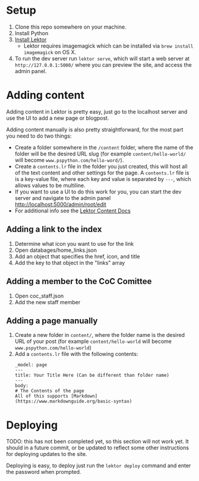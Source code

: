 # Setup

1. Clone this repo somewhere on your machine.
2. Install Python
3. [Install Lektor](https://www.getlektor.com/docs/installation/)
    - Lektor requires imagemagick which can be installed via `brew install imagemagick` on OS X.
4. To run the dev server run `lektor serve`, which will start a web server at
`http://127.0.0.1:5000/` where you can preview the site, and access the admin panel.

# Adding content

Adding content in Lektor is pretty easy, just go to the localhost server and use the UI to add a new
page or blogpost.

Adding content manually is also pretty straightforward, for the most part you need to do two things:
* Create a folder somewhere in the `/content` folder, where the name of the folder will be the
desired URL slug (for example `content/hello-world/` will become `www.pspython.com/hello-word/`).
* Create a `contents.lr` file in the folder you just created, this will host all of the text content
and other settings for the page. A `contents.lr` file is is a key-value file, where each key and
value is separated by `---`, which allows values to be multiline.
* If you want to use a UI to do this work for you, you can start the dev server and navigate to the
admin panel [http://localhost:5000/admin/root/edit](http://localhost:5000/admin/root/edit)
* For additional info see the [Lektor Content Docs](https://www.getlektor.com/docs/content/)

## Adding a link to the index
1. Determine what icon you want to use for the link
2. Open databages/home_links.json
3. Add an object that specifies the href, icon, and title
4. Add the key to that object in the "links" array

## Adding a member to the CoC Comittee
1. Open coc_staff.json
2. Add the new staff member

## Adding a page manually
1. Create a new folder in `content/`, where the folder name is the desired URL of your post
(for example `content/hello-world` will become `www.pspython.com/hello-world`)
2. Add a `contents.lr` file with the following contents:
    ```
    _model: page
    ---
    title: Your Title Here (Can be different than folder name)
    ---
    body:
    # The Contents of the page
    All of this supports [Markdown](https://www.markdownguide.org/basic-syntax)
    ```

# Deploying

TODO: this has not been completed yet, so this section will not work yet. It should in a future
commit, or be updated to reflect some other instructions for deploying updates to the site.

Deploying is easy, to deploy just run the `lektor deploy` command and enter the password when
prompted.

